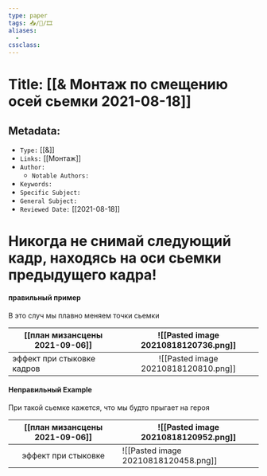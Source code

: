 ```yaml
---
type: paper
tags: 📥️/📜️/🎞
aliases:
  - 
cssclass: 
---
```




# Title: **[[& Монтаж по смещению осей сьемки 2021-08-18]]**


## Metadata:

- `Type:` [[&]]
- `Links:` [[Монтаж]]
- `Author:` 
	- `Notable Authors:` 
- `Keywords:` 
- `Specific Subject:` 
- `General Subject:` 
- `Reviewed Date:` [[2021-08-18]]


# Никогда не снимай  следующий кадр, находясь на оси сьемки предыдущего кадра!
#### правильный  пример

В это случ мы плавно меняем точки сьемки

| [[план мизансцены 2021-09-06]]        | ![[Pasted image 20210818120736.png]] |
| -------------------------- |:------------------------------------:|
| эффект при стыковке кадров | ![[Pasted image 20210818120810.png]] |


#### Неправильный Example

При такой сьемке кажется, что мы будто прыгает на героя




| [[план мизансцены 2021-09-06]] | ![[Pasted image 20210818120952.png]] |
|:-------------------:| ------------------------------------ |
| эффект при стыковке | ![[Pasted image 20210818120458.png]] |


